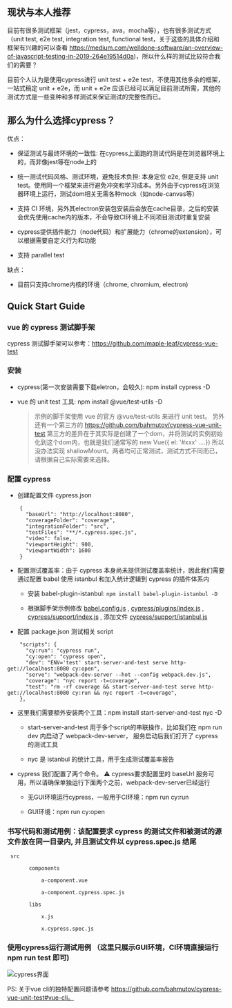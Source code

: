 ## 现状与本人推荐


目前有很多测试框架（jest，cypress，ava，mocha等），也有很多测试方式（unit test, e2e test, integration test, functional test，关于这些的具体介绍和框架有兴趣的可以查看 https://medium.com/welldone-software/an-overview-of-javascript-testing-in-2019-264e19514d0a)，所以什么样的测试比较符合我们的需要？



目前个人认为是使用cypress进行 unit test + e2e test，不使用其他多余的框架，一站式稿定 unit + e2e，而 unit + e2e 应该已经可以满足目前测试所需，其他的测试方式是一些变种和多样测试来保证测试的完整性而已。



## 那么为什么选择cypress？
优点：

- 保证测试与最终环境的一致性: 在cypress上面跑的测试代码是在浏览器环境上的，而非像jest等在node上的

- 统一测试代码风格、测试环境，避免技术负担: 本身定位 e2e, 但是支持 unit test。使用同一个框架来进行避免冲突和学习成本。另外由于cypress在浏览器环境上运行，测试dom相关无需各种mock（如node-canvas等）

- 支持 CI 环境，另外其electron安装包安装后会放在cache目录，之后的安装会优先使用cache内的版本，不会导致CI环境上不同项目测试时重复安装

- cypress提供插件能力（node代码）和扩展能力（chrome的extension），可以根据需要自定义行为和功能

- 支持 parallel test

缺点：

- 目前只支持chrome内核的环境（chrome, chromium, electron)


## Quick Start Guide
### vue 的 cypress 测试脚手架
cypress 测试脚手架可以参考：https://github.com/maple-leaf/cypress-vue-test


### 安装
- cypress(第一次安装需要下载eletron，会较久): npm install cypress -D

- vue 的 unit test 工具: npm install @vue/test-utils -D

    > 示例的脚手架使用 vue 的官方 @vue/test-utils 来进行 unit test。 另外还有一个第三方的 https://github.com/bahmutov/cypress-vue-unit-test 第三方的差异在于其实际是创建了一个dom，并将测试的实例初始化到这个dom内，也就是我们通常写的 new Vue({ el: '#xxx' ....}) 所以没办法实现 shallowMount。两者均可正常测试，测试方式不同而已，请根据自己实际需要来选择。

### 配置 cypress

- 创建配置文件 cypress.json

```
    {
      "baseUrl": "http://localhost:8080",
      "coverageFolder": "coverage",
      "integrationFolder": "src",
      "testFiles": "**/*.cypress.spec.js",
      "video": false,
      "viewportHeight": 900,
      "viewportWidth": 1600
    }
```

- 配置测试覆盖率：由于 cypress 本身尚未提供测试覆盖率统计，因此我们需要通过配置 babel 使用 istanbul 和加入统计逻辑到 cypress 的插件体系内

    - 安装 babel-plugin-istanbul: `npm install babel-plugin-istanbul -D`

    - 根据脚手架示例修改 [babel.config.js](https://github.com/maple-leaf/cypress-vue-test/blob/master/babel.config.js#L3) ,  [cypress/plugins/index.js](https://github.com/maple-leaf/cypress-vue-test/blob/master/cypress/plugins/index.js#L17) ,  [cypress/support/index.js](https://github.com/maple-leaf/cypress-vue-test/blob/master/cypress/support/index.js#L18) , 添加文件 [cypress/support/istanbul.js](https://github.com/maple-leaf/cypress-vue-test/blob/master/cypress/support/istanbul.js)

- 配置 package.json 测试相关 script

```
    "scripts": {
      "cy:run": "cypress run",
      "cy:open": "cypress open",
      "dev": "ENV='test' start-server-and-test serve http-get://localhost:8080 cy:open",
      "serve": "webpack-dev-server --hot --config webpack.dev.js",
      "coverage": "nyc report -t=coverage",
      "test": "rm -rf coverage && start-server-and-test serve http-get://localhost:8080 cy:run && nyc report -t=coverage",
    },
```

   * 这里我们需要额外安装两个工具：npm install start-server-and-test  nyc -D

       - start-server-and-test 用于多个script的串联操作，比如我们在 npm run dev 内启动了 webpack-dev-server， 服务启动后我们打开了 cypress 的测试工具

       - nyc 是 istanbul 的统计工具，用于生成测试覆盖率报告

   * cypress 我们配置了两个命令。 ⚠️ cypress要求配置里的 baseUrl 服务可用，所以请确保单独运行下面两个之前，webpack-dev-server已经运行

       - 无GUI环境运行cypress，一般用于CI环境：npm run cy:run

       - GUI环境：npm run cy:open



### 书写代码和测试用例：该配置要求 cypress 的测试文件和被测试的源文件放在同一目录内, 并且测试文件以 cypress.spec.js 结尾

```
 src

       components

           a-component.vue

           a-component.cypress.spec.js

       libs

           x.js

           x.cypress.spec.js
```

### 使用cypress运行测试用例 （这里只展示GUI环境，CI环境直接运行 npm run test 即可)

![cypress界面](https://mmbiz.qpic.cn/mmbiz_png/V9sBNmNYPS76Qka8z0yj4ibwHcpQCc7qHjcdONIQblzricDYlBRjrS8PDCu7c8rHdNnLiaNK9w7Qrv5GEz1CyPvpg/640?wx_fmt=png)



PS: 关于vue cli的独特配置问题请参考 https://github.com/bahmutov/cypress-vue-unit-test#vue-cli。

